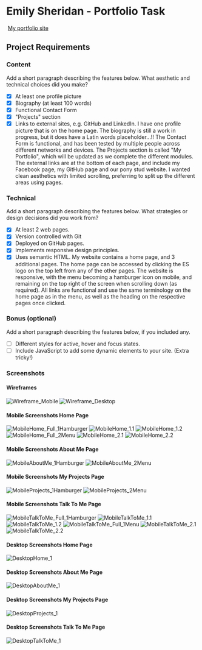 #  Emily Sheridan - Portfolio Task
​
[My portfolio site](https://emily2955.github.io)
​
## Project Requirements

### Content
 Add a short paragraph describing the features below. What aesthetic and technical choices did you make? 
- [x] At least one profile picture
- [x] Biography (at least 100 words)
- [x] Functional Contact Form
- [x] "Projects" section
- [x] Links to external sites, e.g. GitHub and LinkedIn.
​I have one profile picture that is on the home page. The biography is still a work in progress, but it does have a Latin words placeholder...!! The Contact Form is functional, and has been tested by multiple people across different networks and devices. The Projects section is called "My Portfolio", which will be updated as we complete the different modules. The external links are at the bottom of each page, and include my Facebook page, my GitHub page and our pony stud website. I wanted clean aesthetics with limited scrolling, preferring to split up the different areas using pages.

### Technical
 Add a short paragraph describing the features below. What strategies or design decisions did you work from? 
- [x] At least 2 web pages.
- [x] Version controlled with Git
- [x] Deployed on GitHub pages.
- [x] Implements responsive design principles.
- [x] Uses semantic HTML.
My website contains a home page, and 3 additional pages. The home page can be accessed by clicking the ES logo on the top left from any of the other pages. The website is responsive, with the menu becoming a hamburger icon on mobile, and remaining on the top right of the screen when scrolling down (as required). All links are functional and use the same terminology on the home page as in the menu, as well as the heading on the respective pages once clicked.

### Bonus (optional)
 Add a short paragraph describing the features below, if you included any. 
- [ ] Different styles for active, hover and focus states.
- [ ] Include JavaScript to add some dynamic elements to your site. (Extra tricky!)
​
### Screenshots

#### Wireframes
![Wireframe_Mobile](./wireframes/wireframe_mobile.png)
![Wireframe_Desktop](./wireframes/wireframe_desktop.png)

#### Mobile Screenshots Home Page
![MobileHome_Full_1Hamburger](./screenshots_mobile/m_home_full1.png)
![MobileHome_1.1](./screenshots_mobile/m_home11.png)
![MobileHome_1.2](./screenshots_mobile/m_home12.png)
![MobileHome_Full_2Menu](./screenshots_mobile/m_home_full2.png)
![MobileHome_2.1](./screenshots_mobile/m_home21.png)
![MobileHome_2.2](./screenshots_mobile/m_home22.png)

#### Mobile Screenshots About Me Page
![MobileAboutMe_1Hamburger](./screenshots_mobile/m_aboutme1.png)
![MobileAboutMe_2Menu](./screenshots_mobile/m_aboutme2.png)

#### Mobile Screenshots My Projects Page
![MobileProjects_1Hamburger](./screenshots_mobile/m_projects1.png)
![MobileProjects_2Menu](./screenshots_mobile/m_projects2.png)

#### Mobile Screenshots Talk To Me Page
![MobileTalkToMe_Full_1Hamburger](./screenshots_mobile/m_talktome_full1.png)
![MobileTalkToMe_1.1](./screenshots_mobile/m_talktome11.png)
![MobileTalkToMe_1.2](./screenshots_mobile/m_talktome12.png)
![MobileTalkToMe_Full_1Menu](./screenshots_mobile/m_talktome_full2.png)
![MobileTalkToMe_2.1](./screenshots_mobile/m_talktome21.png)
![MobileTalkToMe_2.2](./screenshots_mobile/m_talktome22.png)

#### Desktop Screenshots Home Page
![DesktopHome_1](./screenshots_desktop/d_home1.png)

#### Desktop Screenshots About Me Page
![DesktopAboutMe_1](./screenshots_desktop/d_aboutme1.png)

#### Desktop Screenshots My Projects Page
![DesktopProjects_1](./screenshots_desktop/d_projects1.png)

#### Desktop Screenshots Talk To Me Page
![DesktopTalkToMe_1](./screenshots_desktop/d_talktome1.png)

